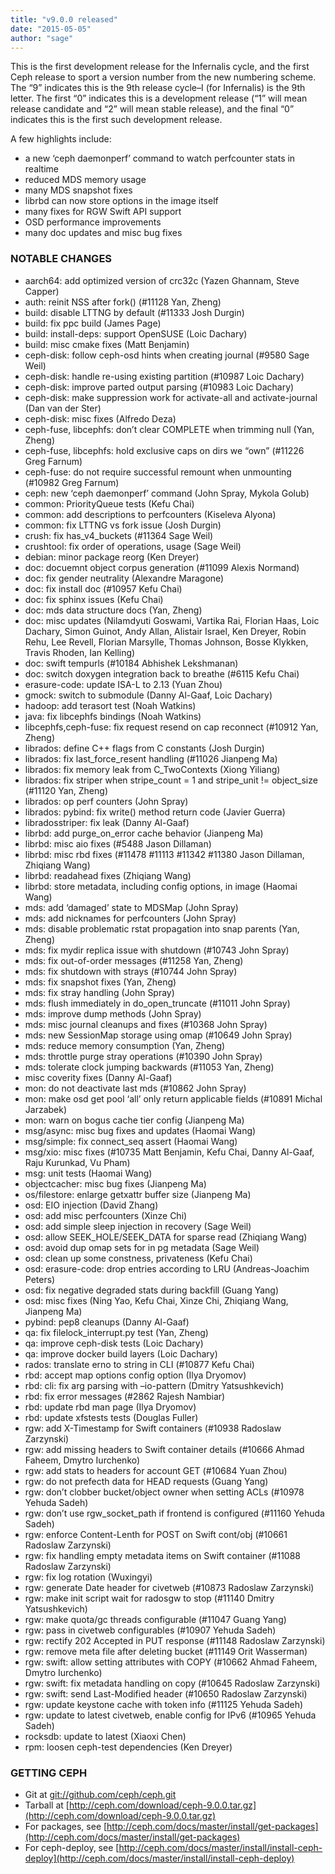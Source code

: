 ```yaml
---
title: "v9.0.0 released"
date: "2015-05-05"
author: "sage"
---
```


This is the first development release for the Infernalis cycle, and the first Ceph release to sport a version number from the new numbering scheme. The “9” indicates this is the 9th release cycle–I (for Infernalis) is the 9th letter. The first “0” indicates this is a development release (“1” will mean release candidate and “2” will mean stable release), and the final “0” indicates this is the first such development release.

A few highlights include:

- a new ‘ceph daemonperf’ command to watch perfcounter stats in realtime
- reduced MDS memory usage
- many MDS snapshot fixes
- librbd can now store options in the image itself
- many fixes for RGW Swift API support
- OSD performance improvements
- many doc updates and misc bug fixes

### NOTABLE CHANGES

- aarch64: add optimized version of crc32c (Yazen Ghannam, Steve Capper)
- auth: reinit NSS after fork() (#11128 Yan, Zheng)
- build: disable LTTNG by default (#11333 Josh Durgin)
- build: fix ppc build (James Page)
- build: install-deps: support OpenSUSE (Loic Dachary)
- build: misc cmake fixes (Matt Benjamin)
- ceph-disk: follow ceph-osd hints when creating journal (#9580 Sage Weil)
- ceph-disk: handle re-using existing partition (#10987 Loic Dachary)
- ceph-disk: improve parted output parsing (#10983 Loic Dachary)
- ceph-disk: make suppression work for activate-all and activate-journal (Dan van der Ster)
- ceph-disk: misc fixes (Alfredo Deza)
- ceph-fuse, libcephfs: don’t clear COMPLETE when trimming null (Yan, Zheng)
- ceph-fuse, libcephfs: hold exclusive caps on dirs we “own” (#11226 Greg Farnum)
- ceph-fuse: do not require successful remount when unmounting (#10982 Greg Farnum)
- ceph: new ‘ceph daemonperf’ command (John Spray, Mykola Golub)
- common: PriorityQueue tests (Kefu Chai)
- common: add descriptions to perfcounters (Kiseleva Alyona)
- common: fix LTTNG vs fork issue (Josh Durgin)
- crush: fix has\_v4\_buckets (#11364 Sage Weil)
- crushtool: fix order of operations, usage (Sage Weil)
- debian: minor package reorg (Ken Dreyer)
- doc: docuemnt object corpus generation (#11099 Alexis Normand)
- doc: fix gender neutrality (Alexandre Maragone)
- doc: fix install doc (#10957 Kefu Chai)
- doc: fix sphinx issues (Kefu Chai)
- doc: mds data structure docs (Yan, Zheng)
- doc: misc updates (Nilamdyuti Goswami, Vartika Rai, Florian Haas, Loic Dachary, Simon Guinot, Andy Allan, Alistair Israel, Ken Dreyer, Robin Rehu, Lee Revell, Florian Marsylle, Thomas Johnson, Bosse Klykken, Travis Rhoden, Ian Kelling)
- doc: swift tempurls (#10184 Abhishek Lekshmanan)
- doc: switch doxygen integration back to breathe (#6115 Kefu Chai)
- erasure-code: update ISA-L to 2.13 (Yuan Zhou)
- gmock: switch to submodule (Danny Al-Gaaf, Loic Dachary)
- hadoop: add terasort test (Noah Watkins)
- java: fix libcephfs bindings (Noah Watkins)
- libcephfs,ceph-fuse: fix request resend on cap reconnect (#10912 Yan, Zheng)
- librados: define C++ flags from C constants (Josh Durgin)
- librados: fix last\_force\_resent handling (#11026 Jianpeng Ma)
- librados: fix memory leak from C\_TwoContexts (Xiong Yiliang)
- librados: fix striper when stripe\_count = 1 and stripe\_unit != object\_size (#11120 Yan, Zheng)
- librados: op perf counters (John Spray)
- librados: pybind: fix write() method return code (Javier Guerra)
- libradosstriper: fix leak (Danny Al-Gaaf)
- librbd: add purge\_on\_error cache behavior (Jianpeng Ma)
- librbd: misc aio fixes (#5488 Jason Dillaman)
- librbd: misc rbd fixes (#11478 #11113 #11342 #11380 Jason Dillaman, Zhiqiang Wang)
- librbd: readahead fixes (Zhiqiang Wang)
- librbd: store metadata, including config options, in image (Haomai Wang)
- mds: add ‘damaged’ state to MDSMap (John Spray)
- mds: add nicknames for perfcounters (John Spray)
- mds: disable problematic rstat propagation into snap parents (Yan, Zheng)
- mds: fix mydir replica issue with shutdown (#10743 John Spray)
- mds: fix out-of-order messages (#11258 Yan, Zheng)
- mds: fix shutdown with strays (#10744 John Spray)
- mds: fix snapshot fixes (Yan, Zheng)
- mds: fix stray handling (John Spray)
- mds: flush immediately in do\_open\_truncate (#11011 John Spray)
- mds: improve dump methods (John Spray)
- mds: misc journal cleanups and fixes (#10368 John Spray)
- mds: new SessionMap storage using omap (#10649 John Spray)
- mds: reduce memory consumption (Yan, Zheng)
- mds: throttle purge stray operations (#10390 John Spray)
- mds: tolerate clock jumping backwards (#11053 Yan, Zheng)
- misc coverity fixes (Danny Al-Gaaf)
- mon: do not deactivate last mds (#10862 John Spray)
- mon: make osd get pool ‘all’ only return applicable fields (#10891 Michal Jarzabek)
- mon: warn on bogus cache tier config (Jianpeng Ma)
- msg/async: misc bug fixes and updates (Haomai Wang)
- msg/simple: fix connect\_seq assert (Haomai Wang)
- msg/xio: misc fixes (#10735 Matt Benjamin, Kefu Chai, Danny Al-Gaaf, Raju Kurunkad, Vu Pham)
- msg: unit tests (Haomai Wang)
- objectcacher: misc bug fixes (Jianpeng Ma)
- os/filestore: enlarge getxattr buffer size (Jianpeng Ma)
- osd: EIO injection (David Zhang)
- osd: add misc perfcounters (Xinze Chi)
- osd: add simple sleep injection in recovery (Sage Weil)
- osd: allow SEEK\_HOLE/SEEK\_DATA for sparse read (Zhiqiang Wang)
- osd: avoid dup omap sets for in pg metadata (Sage Weil)
- osd: clean up some constness, privateness (Kefu Chai)
- osd: erasure-code: drop entries according to LRU (Andreas-Joachim Peters)
- osd: fix negative degraded stats during backfill (Guang Yang)
- osd: misc fixes (Ning Yao, Kefu Chai, Xinze Chi, Zhiqiang Wang, Jianpeng Ma)
- pybind: pep8 cleanups (Danny Al-Gaaf)
- qa: fix filelock\_interrupt.py test (Yan, Zheng)
- qa: improve ceph-disk tests (Loic Dachary)
- qa: improve docker build layers (Loic Dachary)
- rados: translate erno to string in CLI (#10877 Kefu Chai)
- rbd: accept map options config option (Ilya Dryomov)
- rbd: cli: fix arg parsing with –io-pattern (Dmitry Yatsushkevich)
- rbd: fix error messages (#2862 Rajesh Nambiar)
- rbd: update rbd man page (Ilya Dryomov)
- rbd: update xfstests tests (Douglas Fuller)
- rgw: add X-Timestamp for Swift containers (#10938 Radoslaw Zarzynski)
- rgw: add missing headers to Swift container details (#10666 Ahmad Faheem, Dmytro Iurchenko)
- rgw: add stats to headers for account GET (#10684 Yuan Zhou)
- rgw: do not prefecth data for HEAD requests (Guang Yang)
- rgw: don’t clobber bucket/object owner when setting ACLs (#10978 Yehuda Sadeh)
- rgw: don’t use rgw\_socket\_path if frontend is configured (#11160 Yehuda Sadeh)
- rgw: enforce Content-Lenth for POST on Swift cont/obj (#10661 Radoslaw Zarzynski)
- rgw: fix handling empty metadata items on Swift container (#11088 Radoslaw Zarzynski)
- rgw: fix log rotation (Wuxingyi)
- rgw: generate Date header for civetweb (#10873 Radoslaw Zarzynski)
- rgw: make init script wait for radosgw to stop (#11140 Dmitry Yatsushkevich)
- rgw: make quota/gc threads configurable (#11047 Guang Yang)
- rgw: pass in civetweb configurables (#10907 Yehuda Sadeh)
- rgw: rectify 202 Accepted in PUT response (#11148 Radoslaw Zarzynski)
- rgw: remove meta file after deleting bucket (#11149 Orit Wasserman)
- rgw: swift: allow setting attributes with COPY (#10662 Ahmad Faheem, Dmytro Iurchenko)
- rgw: swift: fix metadata handling on copy (#10645 Radoslaw Zarzynski)
- rgw: swift: send Last-Modified header (#10650 Radoslaw Zarzynski)
- rgw: update keystone cache with token info (#11125 Yehuda Sadeh)
- rgw: update to latest civetweb, enable config for IPv6 (#10965 Yehuda Sadeh)
- rocksdb: update to latest (Xiaoxi Chen)
- rpm: loosen ceph-test dependencies (Ken Dreyer)

### GETTING CEPH

- Git at [git://github.com/ceph/ceph.git](http://github.com/ceph/ceph)
- Tarball at [http://ceph.com/download/ceph-9.0.0.tar.gz](http://ceph.com/download/ceph-9.0.0.tar.gz)
- For packages, see [http://ceph.com/docs/master/install/get-packages](http://ceph.com/docs/master/install/get-packages)
- For ceph-deploy, see [http://ceph.com/docs/master/install/install-ceph-deploy](http://ceph.com/docs/master/install/install-ceph-deploy)
